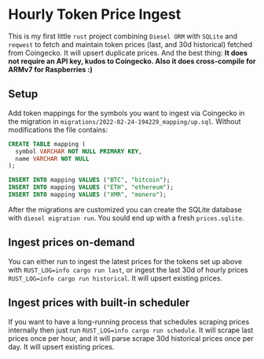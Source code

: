 # Hourly Token Price Ingest

This is my first little `rust` project combining `Diesel ORM` with `SQLite` and `reqwest` to fetch and maintain token prices (last, and 30d historical) fetched from Coingecko. It will upsert duplicate prices. And the best thing: **It does not require an API key, kudos to Coingecko. Also it does cross-compile for ARMv7 for Raspberries :)**

## Setup

Add token mappings for the symbols you want to ingest via Coingecko in the migration in `migrations/2022-02-24-194229_mapping/up.sql`. Without modifications the file contains:

```sql
CREATE TABLE mapping (
  symbol VARCHAR NOT NULL PRIMARY KEY,
  name VARCHAR NOT NULL
);

INSERT INTO mapping VALUES ("BTC", "bitcoin");
INSERT INTO mapping VALUES ("ETH", "ethereum");
INSERT INTO mapping VALUES ("XMR", "monero");
```

After the migrations are customized you can create the SQLite database with `diesel migration run`. You sould end up with a fresh `prices.sqlite`.

## Ingest prices on-demand

You can either run to ingest the latest prices for the tokens set up above with `RUST_LOG=info cargo run last`, or ingest the last 30d of hourly prices `RUST_LOG=info cargo run historical`. It will upsert existing prices.

## Ingest prices with built-in scheduler

If you want to have a long-running process that schedules scraping prices internally then just run `RUST_LOG=info cargo run schedule`. It will scrape last prices once per hour, and it will parse scrape 30d historical prices once per day. It will upsert existing prices.
